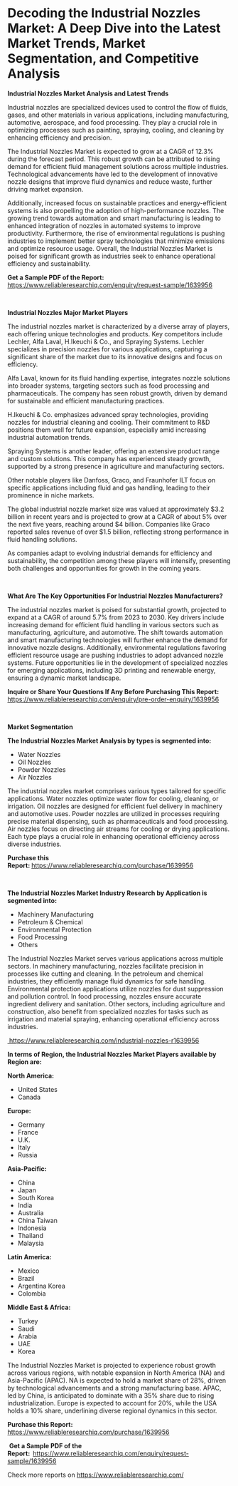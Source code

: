 <p><h1>Decoding the Industrial Nozzles Market: A Deep Dive into the Latest Market Trends, Market Segmentation, and Competitive Analysis</h1></p><p><strong>Industrial Nozzles Market Analysis and Latest Trends</strong></p>
<p><p>Industrial nozzles are specialized devices used to control the flow of fluids, gases, and other materials in various applications, including manufacturing, automotive, aerospace, and food processing. They play a crucial role in optimizing processes such as painting, spraying, cooling, and cleaning by enhancing efficiency and precision.</p><p>The Industrial Nozzles Market is expected to grow at a CAGR of 12.3% during the forecast period. This robust growth can be attributed to rising demand for efficient fluid management solutions across multiple industries. Technological advancements have led to the development of innovative nozzle designs that improve fluid dynamics and reduce waste, further driving market expansion. </p><p>Additionally, increased focus on sustainable practices and energy-efficient systems is also propelling the adoption of high-performance nozzles. The growing trend towards automation and smart manufacturing is leading to enhanced integration of nozzles in automated systems to improve productivity. Furthermore, the rise of environmental regulations is pushing industries to implement better spray technologies that minimize emissions and optimize resource usage. Overall, the Industrial Nozzles Market is poised for significant growth as industries seek to enhance operational efficiency and sustainability.</p></p>
<p><strong>Get a Sample PDF of the Report:&nbsp;</strong> <a href="https://www.reliableresearchiq.com/enquiry/request-sample/1639956?utm_campaign=3514&utm_medium=2&utm_source=Github&utm_content=ia&utm_term=11042025&utm_id=industrial-nozzles">https://www.reliableresearchiq.com/enquiry/request-sample/1639956</a></p>
<p>&nbsp;</p>
<p><strong>Industrial Nozzles Major Market Players</strong></p>
<p><p>The industrial nozzles market is characterized by a diverse array of players, each offering unique technologies and products. Key competitors include Lechler, Alfa Laval, H.Ikeuchi & Co., and Spraying Systems. Lechler specializes in precision nozzles for various applications, capturing a significant share of the market due to its innovative designs and focus on efficiency.</p><p>Alfa Laval, known for its fluid handling expertise, integrates nozzle solutions into broader systems, targeting sectors such as food processing and pharmaceuticals. The company has seen robust growth, driven by demand for sustainable and efficient manufacturing practices.</p><p>H.Ikeuchi & Co. emphasizes advanced spray technologies, providing nozzles for industrial cleaning and cooling. Their commitment to R&D positions them well for future expansion, especially amid increasing industrial automation trends.</p><p>Spraying Systems is another leader, offering an extensive product range and custom solutions. This company has experienced steady growth, supported by a strong presence in agriculture and manufacturing sectors.</p><p>Other notable players like Danfoss, Graco, and Fraunhofer ILT focus on specific applications including fluid and gas handling, leading to their prominence in niche markets.</p><p>The global industrial nozzle market size was valued at approximately $3.2 billion in recent years and is projected to grow at a CAGR of about 5% over the next five years, reaching around $4 billion. Companies like Graco reported sales revenue of over $1.5 billion, reflecting strong performance in fluid handling solutions.</p><p>As companies adapt to evolving industrial demands for efficiency and sustainability, the competition among these players will intensify, presenting both challenges and opportunities for growth in the coming years.</p></p>
<p>&nbsp;</p>
<p><strong>What Are The Key Opportunities For Industrial Nozzles Manufacturers?</strong></p>
<p><p>The industrial nozzles market is poised for substantial growth, projected to expand at a CAGR of around 5.7% from 2023 to 2030. Key drivers include increasing demand for efficient fluid handling in various sectors such as manufacturing, agriculture, and automotive. The shift towards automation and smart manufacturing technologies will further enhance the demand for innovative nozzle designs. Additionally, environmental regulations favoring efficient resource usage are pushing industries to adopt advanced nozzle systems. Future opportunities lie in the development of specialized nozzles for emerging applications, including 3D printing and renewable energy, ensuring a dynamic market landscape.</p></p>
<p><strong>Inquire or Share Your Questions If Any Before Purchasing This Report:</strong> <a href="https://www.reliableresearchiq.com/enquiry/pre-order-enquiry/1639956?utm_campaign=3514&utm_medium=2&utm_source=Github&utm_content=ia&utm_term=11042025&utm_id=industrial-nozzles">https://www.reliableresearchiq.com/enquiry/pre-order-enquiry/1639956</a></p>
<p>&nbsp;</p>
<p><strong>Market Segmentation</strong></p>
<p><strong>The Industrial Nozzles Market Analysis by types is segmented into:</strong></p>
<p><ul><li>Water Nozzles</li><li>Oil Nozzles</li><li>Powder Nozzles</li><li>Air Nozzles</li></ul></p>
<p><p>The industrial nozzles market comprises various types tailored for specific applications. Water nozzles optimize water flow for cooling, cleaning, or irrigation. Oil nozzles are designed for efficient fuel delivery in machinery and automotive uses. Powder nozzles are utilized in processes requiring precise material dispensing, such as pharmaceuticals and food processing. Air nozzles focus on directing air streams for cooling or drying applications. Each type plays a crucial role in enhancing operational efficiency across diverse industries.</p></p>
<p><strong>Purchase this Report:&nbsp;</strong><a href="https://www.reliableresearchiq.com/purchase/1639956?utm_campaign=3514&utm_medium=2&utm_source=Github&utm_content=ia&utm_term=11042025&utm_id=industrial-nozzles">https://www.reliableresearchiq.com/purchase/1639956</a></p>
<p>&nbsp;</p>
<p><strong>The Industrial Nozzles Market Industry Research by Application is segmented into:</strong></p>
<p><ul><li>Machinery Manufacturing</li><li>Petroleum & Chemical</li><li>Environmental Protection</li><li>Food Processing</li><li>Others</li></ul></p>
<p><p>The Industrial Nozzles Market serves various applications across multiple sectors. In machinery manufacturing, nozzles facilitate precision in processes like cutting and cleaning. In the petroleum and chemical industries, they efficiently manage fluid dynamics for safe handling. Environmental protection applications utilize nozzles for dust suppression and pollution control. In food processing, nozzles ensure accurate ingredient delivery and sanitation. Other sectors, including agriculture and construction, also benefit from specialized nozzles for tasks such as irrigation and material spraying, enhancing operational efficiency across industries.</p></p>
<p><a href="https://www.reliableresearchiq.com/industrial-nozzles-r1639956?utm_campaign=3514&utm_medium=2&utm_source=Github&utm_content=ia&utm_term=11042025&utm_id=industrial-nozzles">&nbsp;https://www.reliableresearchiq.com/industrial-nozzles-r1639956</a></p>
<p><strong>In terms of Region, the Industrial Nozzles Market Players available by Region are:</strong></p>
<p>
    <p> <strong> North America: </strong>
        <ul>
            <li>United States</li>
            <li>Canada</li>
        </ul>
        </p> 
    <p> <strong> Europe: </strong>
        <ul>
            <li>Germany</li>
            <li>France</li>
            <li>U.K.</li>
            <li>Italy</li>
            <li>Russia</li>
        </ul>
        </p> 
    <p> <strong> Asia-Pacific: </strong>
        <ul>
            <li>China</li>
            <li>Japan</li>
            <li>South Korea</li>
            <li>India</li>
            <li>Australia</li>
            <li>China Taiwan</li>
            <li>Indonesia</li>
            <li>Thailand</li>
            <li>Malaysia</li>
        </ul>
        </p> 
    <p> <strong> Latin America: </strong>
        <ul>
            <li>Mexico</li>
            <li>Brazil</li>
            <li>Argentina Korea</li>
            <li>Colombia</li>
        </ul>
        </p> 
    <p> <strong> Middle East & Africa: </strong>
        <ul>
            <li>Turkey</li>
            <li>Saudi</li>
            <li>Arabia</li>
            <li>UAE</li>
            <li>Korea</li>
        </ul>
    </p>
    </p>
<p><p>The Industrial Nozzles Market is projected to experience robust growth across various regions, with notable expansion in North America (NA) and Asia-Pacific (APAC). NA is expected to hold a market share of 28%, driven by technological advancements and a strong manufacturing base. APAC, led by China, is anticipated to dominate with a 35% share due to rising industrialization. Europe is expected to account for 20%, while the USA holds a 10% share, underlining diverse regional dynamics in this sector.</p></p>
<p><strong>Purchase this Report: </strong><a href="https://www.reliableresearchiq.com/purchase/1639956?utm_campaign=3514&utm_medium=2&utm_source=Github&utm_content=ia&utm_term=11042025&utm_id=industrial-nozzles">https://www.reliableresearchiq.com/purchase/1639956</a></p>
<p>&nbsp;<strong>Get a Sample PDF of the Report:&nbsp;&nbsp;</strong><a href="https://www.reliableresearchiq.com/enquiry/request-sample/1639956?utm_campaign=3514&utm_medium=2&utm_source=Github&utm_content=ia&utm_term=11042025&utm_id=industrial-nozzles">https://www.reliableresearchiq.com/enquiry/request-sample/1639956</a></p>
<p><strong></strong></p>
<p>Check more reports on <a href="https://www.reliableresearchiq.com/?utm_campaign=3514&utm_medium=2&utm_source=Github&utm_content=ia&utm_term=11042025&utm_id=industrial-nozzles">https://www.reliableresearchiq.com/</a></p>